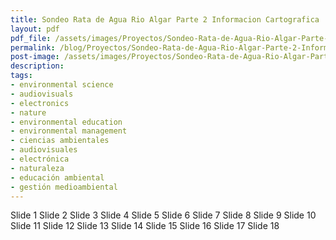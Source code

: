 ```yaml
---
title: Sondeo Rata de Agua Rio Algar Parte 2 Informacion Cartografica
layout: pdf
pdf_file: /assets/images/Proyectos/Sondeo-Rata-de-Agua-Rio-Algar-Parte-2-Informacion-Cartografica.pdf
permalink: /blog/Proyectos/Sondeo-Rata-de-Agua-Rio-Algar-Parte-2-Informacion-Cartografica
post-image: /assets/images/Proyectos/Sondeo-Rata-de-Agua-Rio-Algar-Parte-2-Informacion-Cartografica_thumbnail.png
description:
tags:
- environmental science
- audiovisuals
- electronics
- nature
- environmental education
- environmental management
- ciencias ambientales
- audiovisuales
- electrónica
- naturaleza
- educación ambiental
- gestión medioambiental
---
```


Slide 1 Slide 2 Slide 3 Slide 4 Slide 5 Slide 6 Slide 7 Slide 8 Slide 9 Slide 10 Slide 11 Slide 12 Slide 13 Slide 14 Slide 15 Slide 16 Slide 17 Slide 18


